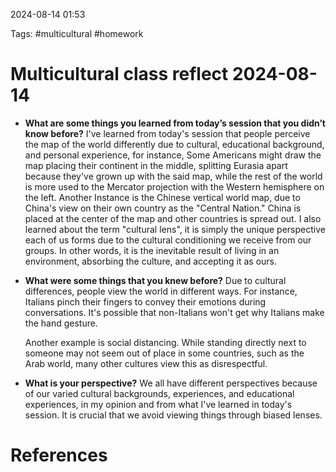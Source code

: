 2024-08-14 01:53

Tags: #multicultural #homework 

# Multicultural class reflect 2024-08-14
- **What are some things you learned from today’s session that you didn’t know before?**
	I've learned from today's session that people perceive the map of the world differently due to cultural, educational background, and personal experience, for instance, Some Americans might draw the map placing their continent in the middle, splitting Eurasia apart because they've grown up with the said map, while the rest of the world is more used to the Mercator projection with the Western hemisphere on the left. Another Instance is the Chinese vertical world map, due to China's view on their own country as the "Central Nation." China is placed at the center of the map and other countries is spread out.
	I also learned about the term "cultural lens", it is simply the unique perspective each of us forms due to the cultural conditioning we receive from our groups. In other words, it is the inevitable result of living in an environment, absorbing the culture, and accepting it as ours.
- **What were some things that you knew before?**
	 Due to cultural differences, people view the world in different ways. For instance, Italians pinch their fingers to convey their emotions during conversations. It's possible that non-Italians won't get why Italians make the hand gesture.
	
	Another example is social distancing. While standing directly next to someone may not seem out of place in some countries, such as the Arab world, many other cultures view this as disrespectful.
- **What is your perspective?**
	We all have different perspectives because of our varied cultural backgrounds, experiences, and educational experiences, in my opinion and from what I've learned in today's session. It is crucial that we avoid viewing things through biased lenses.


# References